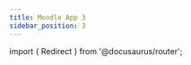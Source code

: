 ```yaml
---
title: Moodle App 3
sidebar_position: 3
---
```


<!-- markdownlint-disable no-inline-html -->

import { Redirect } from '@docusaurus/router';

<Redirect to="v3/v3.0.0" />
